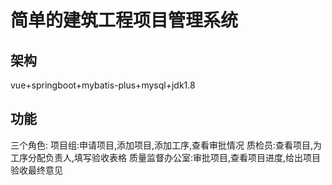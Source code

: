 # 简单的建筑工程项目管理系统

## 架构

vue+springboot+mybatis-plus+mysql+jdk1.8

## 功能

三个角色:
项目组:申请项目,添加项目,添加工序,查看审批情况
质检员:查看项目,为工序分配负责人,填写验收表格
质量监督办公室:审批项目,查看项目进度,给出项目验收最终意见
